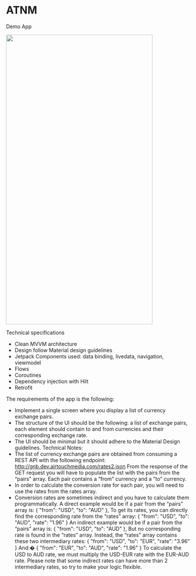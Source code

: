 # ATNM

Demo App 

<img src="https://github.com/IuliuCristianDumitrache/ExchangeAppCleanArchitecture/blob/master/video-1654683000%20(1).gif" width="400" height="790">

Technical specifications

- Clean MVVM architecture 
- Design follow Material design guidelines
- Jetpack Components used: data binding, livedata, navigation, viewmodel
- Flows
- Coroutines
- Dependency injection with Hilt
- Retrofit



The requirements of the app is the following:
- Implement a single screen where you display a list of currency exchange pairs.
- The structure of the UI should be the following: a list of exchange pairs, each element
should contain to and from currencies and their corresponding exchange rate.
- The UI should be minimal but it should adhere to the Material Design guidelines.
Technical Notes:
- The list of currency exchange pairs are obtained from consuming a REST API with
the following endpoint:
http://gnb.dev.airtouchmedia.com/rates2.json
From the response of the GET request you will have to populate the list with the pairs
from the “pairs” array. Each pair contains a “from” currency and a ”to” currency.
- In order to calculate the conversion rate for each pair, you will need to use the rates
from the rates array.
- Conversion rates are sometimes indirect and you have to calculate them
programmatically.
A direct example would be if a pair from the “pairs” array is:
{
"from": "USD",
"to": "AUD"
},
To get its rates, you can directly find the corresponding rate from the “rates” array:
{
"from": "USD",
"to": "AUD",
"rate": "1.96"
}
An indirect example would be if a pair from the “pairs” array is:
{
"from": "USD",
"to": "AUD"
},
But no corresponding rate is found in the “rates” array. Instead, the “rates” array
contains these two intermediary rates:
{
"from": "USD",
"to": "EUR",
"rate": "3.96"
}
And:�
{
"from": "EUR",
"to": "AUD",
"rate": "1.96"
}
To calculate the USD to AUD rate, we must multiply the USD-EUR rate with the
EUR-AUD rate.
Please note that some indirect rates can have more than 2 intermediary rates, so try
to make your logic flexible.
